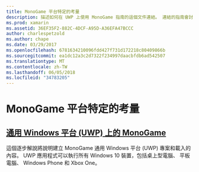 ```yaml
---
title: MonoGame 平台特定的考量
description: 描述如何在 UWP 上使用 MonoGame 指南的這個文件連結。 連結的指南會討論如何設定應用程式，而執行 Xbox One、 參考內容，以及其他更多資訊。
ms.prod: xamarin
ms.assetid: 36EF35F2-882C-4DCF-A95D-A36EFA47BCCC
author: charlespetzold
ms.author: chape
ms.date: 03/29/2017
ms.openlocfilehash: 6781634210096fdd427f731d172218c80409866b
ms.sourcegitcommit: ea1dc12a3c2d7322f234997daacbfdb6ad542507
ms.translationtype: MT
ms.contentlocale: zh-TW
ms.lasthandoff: 06/05/2018
ms.locfileid: "34783205"
---
```

# <a name="monogame-platform-specific-considerations"></a>MonoGame 平台特定的考量

## <a name="monogame-on-universal-windows-platform-uwpgraphics-gamesmonogameplatformsuwpmd"></a>[通用 Windows 平台 (UWP) 上的 MonoGame](~/graphics-games/monogame/platforms/uwp.md)

這個逐步解說將說明建立 MonoGame 通用 Windows 平台 (UWP) 專案和載入的內容。 UWP 應用程式可以執行所有 Windows 10 裝置，包括桌上型電腦、 平板電腦、 Windows Phone 和 Xbox One。

